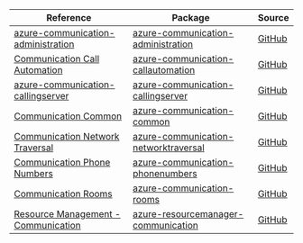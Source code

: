 | Reference | Package | Source |
|---|---|---|
|[azure-communication-administration](communication-administration-readme.md)|[azure-communication-administration](https://repo1.maven.org/maven2/com/azure/azure-communication-administration)|[GitHub](https://github.com/Azure/azure-sdk-for-java/blob/main/)|
|[Communication Call Automation](communication-callautomation-readme.md)|[azure-communication-callautomation](https://repo1.maven.org/maven2/com/azure/azure-communication-callautomation)|[GitHub](https://github.com/Azure/azure-sdk-for-java/blob/main/sdk/communication/azure-communication-callautomation)|
|[azure-communication-callingserver](communication-callingserver-readme.md)|[azure-communication-callingserver](https://repo1.maven.org/maven2/com/azure/azure-communication-callingserver)|[GitHub](https://github.com/Azure/azure-sdk-for-java/blob/main/)|
|[Communication Common](communication-common-readme.md)|[azure-communication-common](https://repo1.maven.org/maven2/com/azure/azure-communication-common)|[GitHub](https://github.com/Azure/azure-sdk-for-java/blob/main/sdk/communication/azure-communication-common)|
|[Communication Network Traversal](communication-networktraversal-readme.md)|[azure-communication-networktraversal](https://repo1.maven.org/maven2/com/azure/azure-communication-networktraversal)|[GitHub](https://github.com/Azure/azure-sdk-for-java/blob/main/sdk/communication/azure-communication-networktraversal)|
|[Communication Phone Numbers](communication-phonenumbers-readme.md)|[azure-communication-phonenumbers](https://repo1.maven.org/maven2/com/azure/azure-communication-phonenumbers)|[GitHub](https://github.com/Azure/azure-sdk-for-java/blob/main/sdk/communication/azure-communication-phonenumbers)|
|[Communication Rooms](communication-rooms-readme.md)|[azure-communication-rooms](https://repo1.maven.org/maven2/com/azure/azure-communication-rooms)|[GitHub](https://github.com/Azure/azure-sdk-for-java/blob/main/sdk/communication/azure-communication-rooms)|
|[Resource Management - Communication](resourcemanager-communication-readme.md)|[azure-resourcemanager-communication](https://repo1.maven.org/maven2/com/azure/resourcemanager/azure-resourcemanager-communication)|[GitHub](https://github.com/Azure/azure-sdk-for-java/blob/main/sdk/communication/azure-resourcemanager-communication)|
